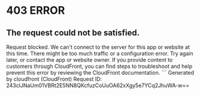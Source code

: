 # 403 ERROR

## The request could not be satisfied.

Request blocked. We can't connect to the server for this app or website at this time. There might be too much traffic or a configuration error. Try again later, or contact the app or website owner. If you provide content to customers through CloudFront, you can find steps to troubleshoot and help prevent this error by reviewing the CloudFront documentation. ```
Generated by cloudfront (CloudFront)
Request ID: 243clJNaUm01VBRt2E5NN8QKcfuzCoUuOA62xXgy5e7YCq2JhuWA-w==

```

